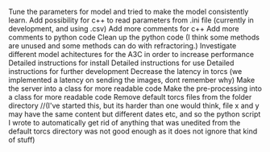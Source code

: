 Tune the parameters for model and tried to make the model consistently learn. 
Add possibility for c++ to read parameters from .ini file (currently in development, and using .csv)
Add more comments for c++
Add more comments to python code
Clean up the python code (I think some methods are unused and some methods can do with refractoring.)
Investigate different model achitectures for the A3C in order to increase performance
Detailed instructions for install
Detailed instructions for use
Detailed instructions for further development
Decrease the latency in torcs (we implemented a latency on sending the images, dont remember why)
Make the server into a class for more readable code
Make the pre-processing into a class for more readable code
Remove default torcs files from the folder directory //(I've started this, but its harder than one would think, file x and y may have the same content but different dates etc, and so the python script I wrote to automatically get rid of anything that was unedited from the default torcs directory was not good enough as it does not ignore that kind of stuff)
